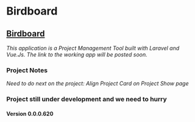 # Birdboard

## [Birdboard](#)
*This application is a Project Management Tool built with Laravel and Vue.Js. The link to the working app will be posted soon.*

### Project Notes
*Need to do next on the project: Align Project Card on Project Show page*

### Project still under development and we need to hurry
#### Version 0.0.0.620
